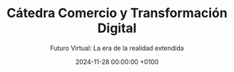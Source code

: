 ---
title: "Cátedra Comercio y Transformación Digital"
subtitle: "Futuro Virtual: La era de la realidad extendida"
description: "En la actual conferencia sobre Realidad Extendida, se explora la revolución tecnológica que VR, AR y MR están aportando a nuestras vidas. Se discute cómo desde simples filtros en redes sociales hasta complejas recreaciones de gemelos digitales, la XR redefine la interacción diaria y profesional. Se examina el impacto de estas tecnologías en diversos sectores, los desafíos de los metaversos y las oportunidades que surgen con la evolución de la IA y la disminución de dispositivos, haciendo la XR más inmersiva y accesible. La presentación promete ser un viaje revelador hacia el futuro de la tecnología y su integración en la vida cotidiana."
date: 2024-11-28 00:00:00 +0100
image: "/images/dbv/conferencias/comerciovr2.webp"
link: "https://www.catedracomercio.uma.es/eventbrite-event/futuro-virtual-la-era-de-la-realidad-extendida/"
link_video: "https://youtu.be/YPIVD6hKr5w?si=TLRsiPY7ZHPD1s63"
layout: conferencia-single # Usaremos una plantilla específica para cada conferencia
dark_card: false # Define si la tarjeta debe tener fondo oscuro
---